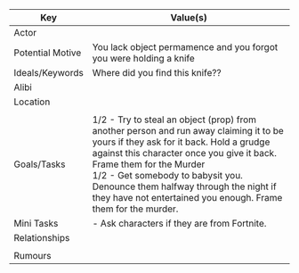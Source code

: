 | Key              | Value(s)                                                                                                                                                                                                                                                                                                                                                          |
| ---------------- | ----------------------------------------------------------------------------------------------------------------------------------------------------------------------------------------------------------------------------------------------------------------------------------------------------------------------------------------------------------------- |
| Actor            |                                                                                                                                                                                                                                                                                                                                                                   |
| Potential Motive | You lack object permamence and you forgot you were holding a knife                                                                                                                                                                                                                                                                                                |
| Ideals/Keywords  | Where did you find this knife??                                                                                                                                                                                                                                                                                                                                   |
| Alibi            |                                                                                                                                                                                                                                                                                                                                                                   |
| Location         |                                                                                                                                                                                                                                                                                                                                                                   |
|                  |                                                                                                                                                                                                                                                                                                                                                                   |
| Goals/Tasks      | 1/2 - Try to steal an object (prop) from another person and run away claiming it to be yours if they ask for it back. Hold a grudge against this character once you give it back. Frame them for the Murder<br>1/2 - Get somebody to babysit you. Denounce them halfway through the night if they have not entertained you enough. Frame them for the murder.<br> |
| Mini Tasks       | - Ask characters if they are from Fortnite.                                                                                                                                                                                                                                                                                                                       |
| Relationships    |                                                                                                                                                                                                                                                                                                                                                                   |
|                  |                                                                                                                                                                                                                                                                                                                                                                   |
| Rumours          |                                                                                                                                                                                                                                                                                                                                                                   |